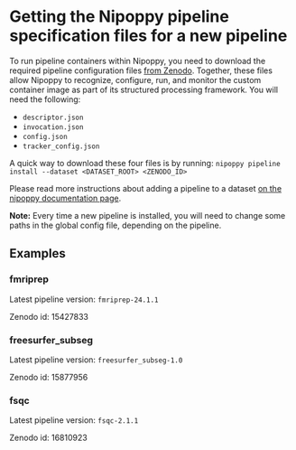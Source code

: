 # Getting the Nipoppy pipeline specification files for a new pipeline

To run pipeline containers within Nipoppy, you need to download the required pipeline configuration files [from Zenodo](https://zenodo.org/communities/enigma-pd/records?q=&l=list&p=1&s=10&sort=newest). Together, these files allow Nipoppy to recognize, configure, run, and monitor the custom container image as part of its structured processing framework. You will need the following:

- `descriptor.json`
- `invocation.json`
- `config.json`
- `tracker_config.json`

A quick way to download these four files is by running: `nipoppy pipeline install --dataset <DATASET_ROOT> <ZENODO_ID>`

Please read more instructions about adding a pipeline to a dataset [on the nipoppy documentation page](https://nipoppy.readthedocs.io/en/latest/how_to_guides/pipeline_install/index.html).

**Note:** Every time a new pipeline is installed, you will need to change some paths in the global config file, depending on the pipeline.

## Examples

### fmriprep

Latest pipeline version: `fmriprep-24.1.1`

Zenodo id: 15427833

### freesurfer_subseg

Latest pipeline version: `freesurfer_subseg-1.0`

Zenodo id: 15877956

### fsqc

Latest pipeline version: `fsqc-2.1.1`

Zenodo id: 16810923